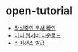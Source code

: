 # open-tutorial

* [작성중인 문서 확인](http://realgrid2.s3-website.ap-northeast-2.amazonaws.com/)
* [미니 웹서버 다운로드](https://github.com/realgrid/open-tutorial/raw/main/realgrid2.zip)
* [라이선스 발급](https://service.realgrid.com/join)
